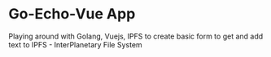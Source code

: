 # Go-Echo-Vue App

Playing around with Golang, Vuejs, IPFS to create basic form to get and add text to IPFS - InterPlanetary File System


